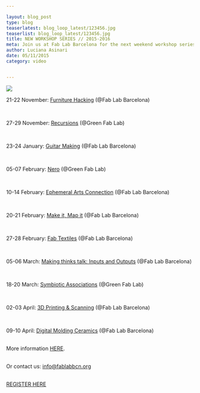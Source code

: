 ```yaml
---

layout: blog_post
type: blog
teaserlatest: blog_loop_latest/123456.jpg
teaserlist: blog_loop_latest/123456.jpg
title: NEW WORKSHOP SERIES // 2015-2016
meta: Join us at Fab Lab Barcelona for the next weekend workshop series. Learn how to make stuff, to hack stuff, to interact with stuff and to design the environment that surrounds you.
author: Luciana Asinari
date: 05/11/2015
category: video


---
```

<img src="{{site.baseurl}}{{ site.url }}/img/blog/blog_loop_latest/poster-talleres-fablabbcn_2015-16.jpg">


21-22 November: <a target="_blank" href="http://fablabbcn.org/workshop/2015/05/05/furniture_hack.html"><u>Furniture Hacking</u></a> (@Fab Lab Barcelona)

<br>

27-29 November: <a target="_blank" href="http://fablabbcn.org/workshop/2015/05/10/recursions.html"><u>Recursions</u></a> (@Green Fab Lab)

<br>

23-24 January: <a target="_blank" href="http://fablabbcn.org/workshop/2015/05/15/make-your-own-guitar.html"><u>Guitar Making</u></a> (@Fab Lab Barcelona)

<br>

05-07 February: <a target="_blank" href="http://fablabbcn.org/workshop/2015/05/20/nero.html"><u>Nero</u></a> (@Green Fab Lab)

<br>

10-14 February: <a target="_blank" href="http://fablabbcn.org/workshop/2015/05/25/ephemeral-arts%20connection.html"><u>Ephemeral Arts Connection</u></a> (@Fab Lab Barcelona)

<br>

20-21 February: <a target="_blank" href="http://fablabbcn.org/workshop/2015/05/29/make-i-map-it.html"><u>Make it, Map it</u></a> (@Fab Lab Barcelona)

<br>

27-28 February: <a target="_blank" href="http://fablabbcn.org/workshop/2015/06/05/fab-textiles.html"><u>Fab Textiles</u></a> (@Fab Lab Barcelona)

<br>

05-06 March: <a target="_blank" href="http://fablabbcn.org/workshop/2015/06/08/making-things-talk-2016.html"><u>Making thinks talk: Inputs and Outputs</u></a> (@Fab Lab Barcelona)

<br>

18-20 March: <a target="_blank" href="http://fablabbcn.org/workshop/2015/06/09/symbiotic.html"><u>Symbiotic Associations</u></a> (@Green Fab Lab)

<br>

02-03 April: <a target="_blank" href="http://fablabbcn.org/workshop/2015/06/15/3d-printing-scanning.html"><u>3D Printing & Scanning</u></a> (@Fab Lab Barcelona)

<br>

09-10 April: <a target="_blank" href="http://fablabbcn.org/workshop/2015/06/20/ceramics.html"><u>Digital Molding Ceramics</u></a> (@Fab Lab Barcelona)

<br>More information <a target="_blank" href="http://fablabbcn.org/workshops.html"><u>HERE</u></a>.

<br>Or contact us: info@fablabbcn.org

<br><a target="_blank" href="http://fablab.fikket.es/"><u> REGISTER HERE</u></a>


